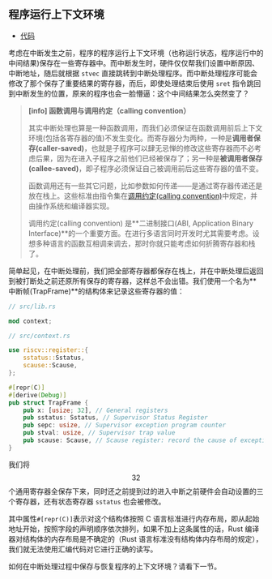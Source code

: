 ## 程序运行上下文环境

- [代码][code]

考虑在中断发生之前，程序的程序运行上下文环境（也称运行状态，程序运行中的中间结果)保存在一些寄存器中。而中断发生时，硬件仅仅帮我们设置中断原因、中断地址，随后就根据 `stvec` 直接跳转到中断处理程序。而中断处理程序可能会修改了那个保存了重要结果的寄存器，而后，即使处理结束后使用 `sret` 指令跳回到中断发生的位置，原来的程序也会一脸懵逼：这个中间结果怎么突然变了？

> **[info] 函数调用与调用约定（calling convention）**
>
> 其实中断处理也算是一种函数调用，而我们必须保证在函数调用前后上下文环境(包括各寄存器的值)不发生变化。而寄存器分为两种，一种是**调用者保存(caller-saved)**，也就是子程序可以肆无忌惮的修改这些寄存器而不必考虑后果，因为在进入子程序之前他们已经被保存了；另一种是**被调用者保存(callee-saved)**，即子程序必须保证自己被调用前后这些寄存器的值不变。
>
> 函数调用还有一些其它问题，比如参数如何传递——是通过寄存器传递还是放在栈上。这些标准由指令集在[调用约定(calling convention)](https://riscv.org/wp-content/uploads/2015/01/riscv-calling.pdf)中规定，并由操作系统和编译器实现。
>
> 调用约定(calling convention) 是**二进制接口(ABI, Application Binary Interface)**的一个重要方面。在进行多语言同时开发时尤其需要考虑。设想多种语言的函数互相调来调去，那时你就只能考虑如何折腾寄存器和栈了。

简单起见，在中断处理前，我们把全部寄存器都保存在栈上，并在中断处理后返回到被打断处之前还原所有保存的寄存器，这样总不会出错。我们使用一个名为**中断帧(TrapFrame)**的结构体来记录这些寄存器的值：

```rust
// src/lib.rs

mod context;

// src/context.rs

use riscv::register::{
    sstatus::Sstatus,
    scause::Scause,
};

#[repr(C)]
#[derive(Debug)]
pub struct TrapFrame {
    pub x: [usize; 32], // General registers
    pub sstatus: Sstatus, // Supervisor Status Register
    pub sepc: usize, // Supervisor exception program counter
    pub stval: usize, // Supervisor trap value
    pub scause: Scause, // Scause register: record the cause of exception/interrupt/trap
}
```

我们将$$32$$个通用寄存器全保存下来，同时还之前提到过的进入中断之前硬件会自动设置的三个寄存器，还有状态寄存器 `sstatus` 也会被修改。

其中属性`#[repr(C)]`表示对这个结构体按照 C 语言标准进行内存布局，即从起始地址开始，按照字段的声明顺序依次排列，如果不加上这条属性的话，Rust 编译器对结构体的内存布局是不确定的（Rust 语言标准没有结构体内存布局的规定），我们就无法使用汇编代码对它进行正确的读写。

如何在中断处理过程中保存与恢复程序的上下文环境？请看下一节。

[code]: https://github.com/rcore-os/rCore_tutorial/tree/ch3-pa4
